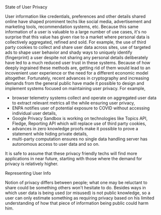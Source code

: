 State of User Privacy

User information like credentials, preferences and other details shared online have shaped prominent techs like social media, advertisement and marketing tools, recommendation systems, etc. Because this same information of a user is valuable to a large number of use cases, it's no surprise that this value has given rise to a market where personal data is collectively aggregated, refined and sold. For example, the use of third party cookies to collect and share user data across sites, use of targeted ads to shape user behavior and shady ways to uniquely identify (fingerprint) a user despite not sharing any personal details deliberately have led to a much reduced user trust in these systems. Because of how deeply ingrained these methods are, getting rid of them would lead to an incovenient user experience or the need for a different economic model altogether. Fortunately, recent advances in cryptography and increasing demands from the general public have made it possible to design and implement systems focused on maintaining user privacy. For example, 

- browser telemetry systems collect and operate on aggregated user data to extract relevant metrics all the while ensuring user privacy, 
- ENPA notifies user of potential exposure to COVID without accessing individual user details,
- Google Privacy Sandbox is working on technologies like Topics API, Fledge, Reporting API which will replace use of third party cookies,
- advances in zero knowledge proofs make it possible to prove a statement while hiding private details, 
- multi-party computation ensures no single data handling server has autonomous access to user data and so on. 

It is safe to assume that these privacy friendly techs will find more applications in near future, starting with those where the demand for privacy is relatively higher.


Representing User Info

Notion of privacy differs between people; what one may be reluctant to share could be something others won't hesitate to do. Besides ways in which user data is being used (or misused) is not public knowledge, so a user can only estimate something as requiring privacy based on his limited understanding of how that piece of information being public could harm him. 